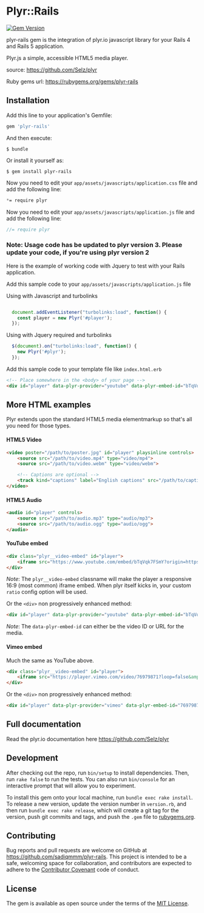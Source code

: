 # Plyr::Rails
[![Gem Version](https://badge.fury.io/rb/plyr-rails.svg)](http://badge.fury.io/rb/plyr-rails)

plyr-rails gem is the integration of plyr.io javascript library for your Rails 4 and Rails 5 application.


Plyr.js a simple, accessible HTML5 media player.

source: https://github.com/Selz/plyr

Ruby gems url: https://rubygems.org/gems/plyr-rails

## Installation

Add this line to your application's Gemfile:

```ruby
gem 'plyr-rails'
```

And then execute:

    $ bundle

Or install it yourself as:

    $ gem install plyr-rails

Now you need to edit your `app/assets/javascripts/application.css` file and add the following line:

``` css
*= require plyr
```

Now you need to edit your `app/assets/javascripts/application.js` file and add the following line:

``` javascript
//= require plyr
```

### Note: Usage code has be updated to plyr version 3. Please update your code, if you're using plyr version 2

Here is the example of working code with Jquery to test with your Rails application.

Add this sample code to your `app/assets/javascripts/application.js` file

Using with Javascript and turbolinks

``` javascript  

  document.addEventListener("turbolinks:load", function() {
    const player = new Plyr('#player');
  });

```

Using with Jquery required and turbolinks

``` javascript
  $(document).on("turbolinks:load", function() {
    new Plyr('#plyr');	
  });

```

Add this sample code to your template file like `index.html.erb`

``` html
<!-- Place somewhere in the <body> of your page -->
<div id="player" data-plyr-provider="youtube" data-plyr-embed-id="bTqVqk7FSmY"></div>
```

## More HTML examples

Plyr extends upon the standard HTML5 media elementmarkup so that's all you need for those types.

#### HTML5 Video

```html
<video poster="/path/to/poster.jpg" id="player" playsinline controls>
    <source src="/path/to/video.mp4" type="video/mp4">
    <source src="/path/to/video.webm" type="video/webm">

    <!-- Captions are optional -->
    <track kind="captions" label="English captions" src="/path/to/captions.vtt" srclang="en" default>
</video>
```

#### HTML5 Audio

```html
<audio id="player" controls>
    <source src="/path/to/audio.mp3" type="audio/mp3">
    <source src="/path/to/audio.ogg" type="audio/ogg">
</audio>
```

#### YouTube embed

```html
<div class="plyr__video-embed" id="player">
    <iframe src="https://www.youtube.com/embed/bTqVqk7FSmY?origin=https://plyr.io&amp;iv_load_policy=3&amp;modestbranding=1&amp;playsinline=1&amp;showinfo=0&amp;rel=0&amp;enablejsapi=1" allowfullscreen allowtransparency allow="autoplay"></iframe>
</div>
```

_Note_: The `plyr__video-embed` classname will make the player a responsive 16:9 (most common) iframe embed. When plyr itself kicks in, your custom `ratio` config option will be used.

Or the `<div>` non progressively enhanced method:

```html
<div id="player" data-plyr-provider="youtube" data-plyr-embed-id="bTqVqk7FSmY"></div>
```

_Note_: The `data-plyr-embed-id` can either be the video ID or URL for the media.

#### Vimeo embed

Much the same as YouTube above.

```html
<div class="plyr__video-embed" id="player">
    <iframe src="https://player.vimeo.com/video/76979871?loop=false&amp;byline=false&amp;portrait=false&amp;title=false&amp;speed=true&amp;transparent=0&amp;gesture=media" allowfullscreen allowtransparency allow="autoplay"></iframe>
</div>
```

Or the `<div>` non progressively enhanced method:

```html
<div id="player" data-plyr-provider="vimeo" data-plyr-embed-id="76979871"></div>
```

## Full documentation 

Read the plyr.io documentation here https://github.com/Selz/plyr

## Development

After checking out the repo, run `bin/setup` to install dependencies. Then, run `rake false` to run the tests. You can also run `bin/console` for an interactive prompt that will allow you to experiment.

To install this gem onto your local machine, run `bundle exec rake install`. To release a new version, update the version number in `version.rb`, and then run `bundle exec rake release`, which will create a git tag for the version, push git commits and tags, and push the `.gem` file to [rubygems.org](https://rubygems.org).

## Contributing

Bug reports and pull requests are welcome on GitHub at https://github.com/sadiqmmm/plyr-rails. This project is intended to be a safe, welcoming space for collaboration, and contributors are expected to adhere to the [Contributor Covenant](contributor-covenant.org) code of conduct.


## License

The gem is available as open source under the terms of the [MIT License](http://opensource.org/licenses/MIT).

